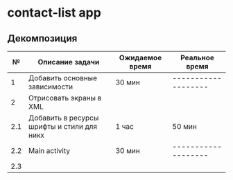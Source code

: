 # contact-list app

## Декомпозиция

№ | Описание задачи | Ожидаемое время | Реальное время
--|-----------------|-----------------|----------------
1 | Добавить основные зависимости | 30 мин | -------------------
2 | Отрисовать экраны в XML |  |
2.1 | Добавить в ресурсы шрифты и стили для никх | 1 час | 50 мин
2.2 | Main activity | 30 мин | -------------------
2.3 | 